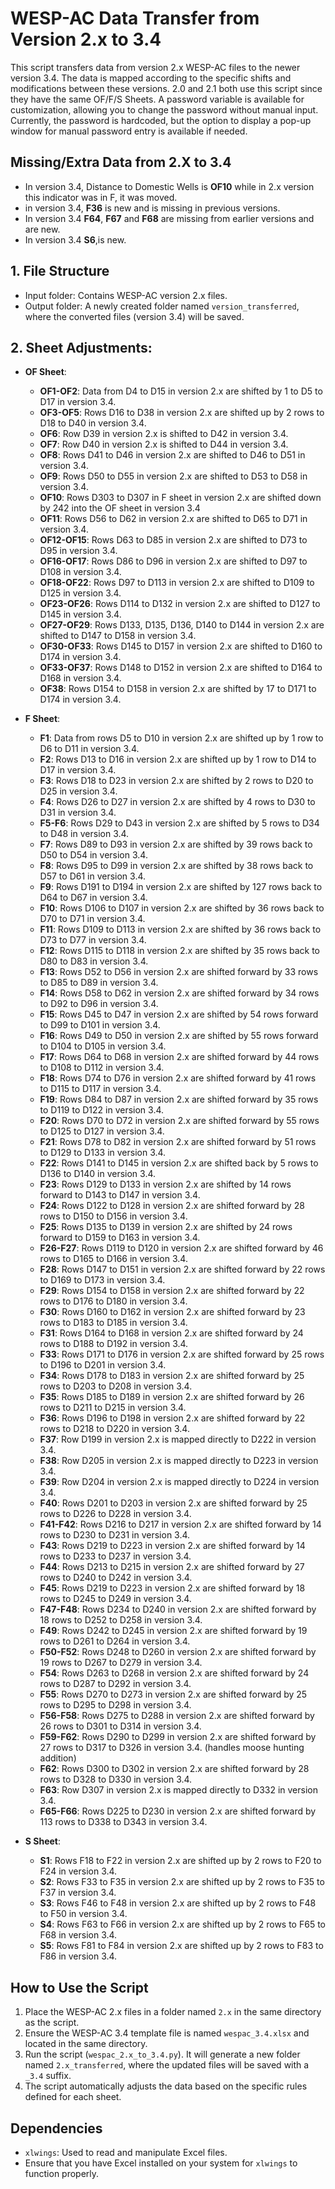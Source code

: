 # WESP-AC Data Transfer from Version 2.x to 3.4

This script transfers data from version 2.x WESP-AC files to the newer version 3.4. The data is mapped according to the specific shifts and modifications between these versions.
2.0 and 2.1 both use this script since they have the same OF/F/S Sheets.
A password variable is available for customization, allowing you to change the password without manual input. Currently, the password is hardcoded, but the option to display a pop-up window for manual password entry is available if needed.

## Missing/Extra Data from 2.X to 3.4
- In version 3.4, Distance to Domestic Wells is **OF10** while in 2.x version this indicator was in F, it was moved.
- in version 3.4, **F36** is new and is missing in previous versions.
- In version 3.4 **F64**, **F67** and **F68** are missing from earlier versions and are new.
- In version 3.4 **S6**,is new.


## 1. **File Structure**
   - Input folder: Contains WESP-AC version 2.x files.
   - Output folder: A newly created folder named `version_transferred`, where the converted files (version 3.4) will be saved.

## 2. **Sheet Adjustments**:
   - **OF Sheet**:
     - **OF1-OF2**: Data from D4 to D15 in version 2.x are shifted by 1 to D5 to D17 in version 3.4.
     - **OF3-OF5**: Rows D16 to D38 in version 2.x are shifted up by 2 rows to D18 to D40 in version 3.4.
     - **OF6**: Row D39 in version 2.x is shifted to D42 in version 3.4.
     - **OF7**: Row D40 in version 2.x is shifted to D44 in version 3.4.
     - **OF8**: Rows D41 to D46 in version 2.x are shifted to D46 to D51 in version 3.4.
     - **OF9**: Rows D50 to D55 in version 2.x are shifted to D53 to D58 in version 3.4.
	 - **OF10**: Rows D303 to D307 in F sheet in version 2.x are shifted down by 242 into the OF sheet in version 3.4
     - **OF11**: Rows D56 to D62 in version 2.x are shifted to D65 to D71 in version 3.4.
     - **OF12-OF15**: Rows D63 to D85 in version 2.x are shifted to D73 to D95 in version 3.4.
     - **OF16-OF17**: Rows D86 to D96 in version 2.x are shifted to D97 to D108 in version 3.4.
     - **OF18-OF22**: Rows D97 to D113 in version 2.x are shifted to D109 to D125 in version 3.4.
     - **OF23-OF26**: Rows D114 to D132 in version 2.x are shifted to D127 to D145 in version 3.4.
     - **OF27-OF29**: Rows D133, D135, D136, D140 to D144 in version 2.x are shifted to D147 to D158 in version 3.4.
     - **OF30-OF33**: Rows D145 to D157 in version 2.x are shifted to D160 to D174 in version 3.4.
     - **OF33-OF37**: Rows D148 to D152 in version 2.x are shifted to D164 to D168 in version 3.4.
     - **OF38**: Rows D154 to D158 in version 2.x are shifted by 17 to D171 to D174 in version 3.4.

   - **F Sheet**:
     - **F1**: Data from rows D5 to D10 in version 2.x are shifted up by 1 row to D6 to D11 in version 3.4.
     - **F2**: Rows D13 to D16 in version 2.x are shifted up by 1 row to D14 to D17 in version 3.4.
     - **F3**: Rows D18 to D23 in version 2.x are shifted by 2 rows to D20 to D25 in version 3.4.
     - **F4**: Rows D26 to D27 in version 2.x are shifted by 4 rows to D30 to D31 in version 3.4.
     - **F5-F6**: Rows D29 to D43 in version 2.x are shifted by 5 rows to D34 to D48 in version 3.4.
     - **F7**: Rows D89 to D93 in version 2.x are shifted by 39 rows back to D50 to D54 in version 3.4.
     - **F8**: Rows D95 to D99 in version 2.x are shifted by 38 rows back to D57 to D61 in version 3.4.
     - **F9**: Rows D191 to D194 in version 2.x are shifted by 127 rows back to D64 to D67 in version 3.4.
     - **F10**: Rows D106 to D107 in version 2.x are shifted by 36 rows back to D70 to D71 in version 3.4.
     - **F11**: Rows D109 to D113 in version 2.x are shifted by 36 rows back to D73 to D77 in version 3.4.
     - **F12**: Rows D115 to D118 in version 2.x are shifted by 35 rows back to D80 to D83 in version 3.4.
     - **F13**: Rows D52 to D56 in version 2.x are shifted forward by 33 rows to D85 to D89 in version 3.4.
     - **F14**: Rows D58 to D62 in version 2.x are shifted forward by 34 rows to D92 to D96 in version 3.4.
     - **F15**: Rows D45 to D47 in version 2.x are shifted by 54 rows forward to D99 to D101 in version 3.4.
     - **F16**: Rows D49 to D50 in version 2.x are shifted by 55 rows forward to D104 to D105 in version 3.4.
     - **F17**: Rows D64 to D68 in version 2.x are shifted forward by 44 rows to D108 to D112 in version 3.4.
     - **F18**: Rows D74 to D76 in version 2.x are shifted forward by 41 rows to D115 to D117 in version 3.4.
     - **F19**: Rows D84 to D87 in version 2.x are shifted forward by 35 rows to D119 to D122 in version 3.4.
     - **F20**: Rows D70 to D72 in version 2.x are shifted forward by 55 rows to D125 to D127 in version 3.4.
     - **F21**: Rows D78 to D82 in version 2.x are shifted forward by 51 rows to D129 to D133 in version 3.4.
     - **F22**: Rows D141 to D145 in version 2.x are shifted back by 5 rows to D136 to D140 in version 3.4.
     - **F23**: Rows D129 to D133 in version 2.x are shifted by 14 rows forward to D143 to D147 in version 3.4.
     - **F24**: Rows D122 to D128 in version 2.x are shifted forward by 28 rows to D150 to D156 in version 3.4.
     - **F25**: Rows D135 to D139 in version 2.x are shifted by 24 rows forward to D159 to D163 in version 3.4.
     - **F26-F27**: Rows D119 to D120 in version 2.x are shifted forward by 46 rows to D165 to D166 in version 3.4.
     - **F28**: Rows D147 to D151 in version 2.x are shifted forward by 22 rows to D169 to D173 in version 3.4.
     - **F29**: Rows D154 to D158 in version 2.x are shifted forward by 22 rows to D176 to D180 in version 3.4.
     - **F30**: Rows D160 to D162 in version 2.x are shifted forward by 23 rows to D183 to D185 in version 3.4.
     - **F31**: Rows D164 to D168 in version 2.x are shifted forward by 24 rows to D188 to D192 in version 3.4.
     - **F33**: Rows D171 to D176 in version 2.x are shifted forward by 25 rows to D196 to D201 in version 3.4.
     - **F34**: Rows D178 to D183 in version 2.x are shifted forward by 25 rows to D203 to D208 in version 3.4.
     - **F35**: Rows D185 to D189 in version 2.x are shifted forward by 26 rows to D211 to D215 in version 3.4.
     - **F36**: Rows D196 to D198 in version 2.x are shifted forward by 22 rows to D218 to D220 in version 3.4.
     - **F37**: Row D199 in version 2.x is mapped directly to D222 in version 3.4.
     - **F38**: Row D205 in version 2.x is mapped directly to D223 in version 3.4.
     - **F39**: Row D204 in version 2.x is mapped directly to D224 in version 3.4.
     - **F40**: Rows D201 to D203 in version 2.x are shifted forward by 25 rows to D226 to D228 in version 3.4.
     - **F41-F42**: Rows D216 to D217 in version 2.x are shifted forward by 14 rows to D230 to D231 in version 3.4.
     - **F43**: Rows D219 to D223 in version 2.x are shifted forward by 14 rows to D233 to D237 in version 3.4.
     - **F44**: Rows D213 to D215 in version 2.x are shifted forward by 27 rows to D240 to D242 in version 3.4.
     - **F45**: Rows D219 to D223 in version 2.x are shifted forward by 18 rows to D245 to D249 in version 3.4.
     - **F47-F48**: Rows D234 to D240 in version 2.x are shifted forward by 18 rows to D252 to D258 in version 3.4.
	 - **F49**: Rows D242 to D245 in version 2.x are shifted forward by 19 rows to D261 to D264 in version 3.4.
     - **F50-F52**: Rows D248 to D260 in version 2.x are shifted forward by 19 rows to D267 to D279 in version 3.4.
     - **F54**: Rows D263 to D268 in version 2.x are shifted forward by 24 rows to D287 to D292 in version 3.4.
     - **F55**: Rows D270 to D273 in version 2.x are shifted forward by 25 rows to D295 to D298 in version 3.4.
     - **F56-F58**: Rows D275 to D288 in version 2.x are shifted forward by 26 rows to D301 to D314 in version 3.4.
     - **F59-F62**: Rows D290 to D299 in version 2.x are shifted forward by 27 rows to D317 to D326 in version 3.4. (handles moose hunting addition)
     - **F62**: Rows D300 to D302 in version 2.x are shifted forward by 28 rows to D328 to D330 in version 3.4.
     - **F63**: Row D307 in version 2.x is mapped directly to D332 in version 3.4.
     - **F65-F66**: Rows D225 to D230 in version 2.x are shifted forward by 113 rows to D338 to D343 in version 3.4.

   - **S Sheet**:
     - **S1**: Rows F18 to F22 in version 2.x are shifted up by 2 rows to F20 to F24 in version 3.4.
     - **S2**: Rows F33 to F35 in version 2.x are shifted up by 2 rows to F35 to F37 in version 3.4.
     - **S3**: Rows F46 to F48 in version 2.x are shifted up by 2 rows to F48 to F50 in version 3.4.
     - **S4**: Rows F63 to F66 in version 2.x are shifted up by 2 rows to F65 to F68 in version 3.4.
     - **S5**: Rows F81 to F84 in version 2.x are shifted up by 2 rows to F83 to F86 in version 3.4.


## How to Use the Script

1. Place the WESP-AC 2.x files in a folder named `2.x` in the same directory as the script.
2. Ensure the WESP-AC 3.4 template file is named `wespac_3.4.xlsx` and located in the same directory.
3. Run the script (`wespac_2.x_to_3.4.py`). It will generate a new folder named `2.x_transferred`, where the updated files will be saved with a `_3.4` suffix.
4. The script automatically adjusts the data based on the specific rules defined for each sheet.

## Dependencies

- `xlwings`: Used to read and manipulate Excel files.
- Ensure that you have Excel installed on your system for `xlwings` to function properly.